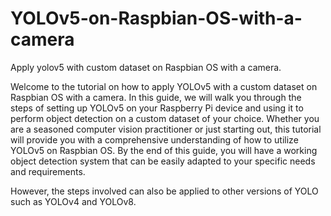 # YOLOv5-on-Raspbian-OS-with-a-camera
Apply yolov5 with custom dataset on Raspbian OS with a camera.

Welcome to the tutorial on how to apply YOLOv5 with a custom dataset on Raspbian OS with a camera. In this guide, we will walk you through the steps of setting up YOLOv5 on your Raspberry Pi device and using it to perform object detection on a custom dataset of your choice. Whether you are a seasoned computer vision practitioner or just starting out, this tutorial will provide you with a comprehensive understanding of how to utilize YOLOv5 on Raspbian OS. By the end of this guide, you will have a working object detection system that can be easily adapted to your specific needs and requirements.

However, the steps involved can also be applied to other versions of YOLO such as YOLOv4 and YOLOv8. 
